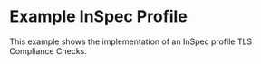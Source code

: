 # Example InSpec Profile

This example shows the implementation of an InSpec profile TLS Compliance Checks.
